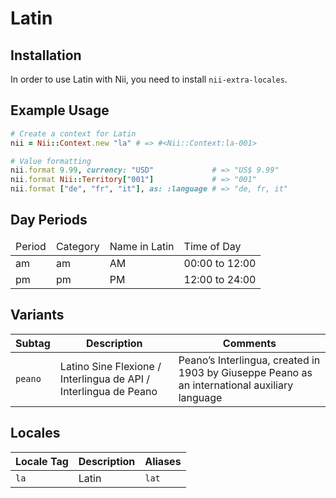 <!-- This file has been generated. Source: languages/_template.md.erb -->

# Latin

## Installation

In order to use Latin with Nii, you need to install `nii-extra-locales`.

## Example Usage

``` ruby
# Create a context for Latin
nii = Nii::Context.new "la" # => #<Nii::Context:la-001>

# Value formatting
nii.format 9.99, currency: "USD"             # => "US$ 9.99"
nii.format Nii::Territory["001"]             # => "001"
nii.format ["de", "fr", "it"], as: :language # => "de, fr, it"
```

## Day Periods


<table>
  <thead>
    <tr>
      <td>Period</td>
      <td>Category</td>
      <td>Name in Latin</td>
      <td>Time of Day</td>
    </tr>
  </thead>
  <tbody>
    <tr>
      <td>am</td>
      <td>am</td>
      <td>AM</td>
      <td>00:00 to 12:00</td>
    </tr>
    <tr>
      <td>pm</td>
      <td>pm</td>
      <td>PM</td>
      <td>12:00 to 24:00</td>
    </tr>
  </tbody>
</table>


## Variants

<table>
  <thead>
    <tr>
      <th>Subtag</th>
      <th>Description</th>
      <th>Comments</th>
    </tr>
  </thead>
  <tbody>
    <tr>
      <td><code>peano</code></td>
      <td>Latino Sine Flexione / Interlingua de API / Interlingua de Peano</td>
      <td>Peano’s Interlingua, created in 1903 by Giuseppe Peano as an international auxiliary language</td>
    </tr>
  </tbody>
</table>

## Locales

<table>
  <thead>
    <tr>
      <th>Locale Tag</th>
      <th>Description</th>
      <th>Aliases</th>
    </tr>
  </thead>
  <tbody>
    <tr>
      <td><code>la</code></td>
      <td>Latin</td>
      <td><code>lat</code></td>
    </tr>
  </tbody>
</table>


